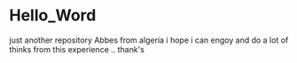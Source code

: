 # Hello_Word
just another repository
Abbes from algeria i hope i can engoy and do a lot of thinks from this experience .. thank's

